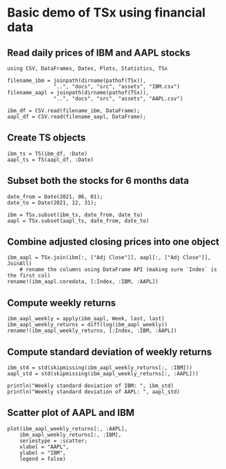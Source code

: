 # Basic demo of TSx using financial data

## Read daily prices of IBM and AAPL stocks

```@example label
using CSV, DataFrames, Dates, Plots, Statistics, TSx

filename_ibm = joinpath(dirname(pathof(TSx)),
               "..", "docs", "src", "assets", "IBM.csv")
filename_aapl = joinpath(dirname(pathof(TSx)),
               "..", "docs", "src", "assets", "AAPL.csv")

ibm_df = CSV.read(filename_ibm, DataFrame);
aapl_df = CSV.read(filename_aapl, DataFrame);
```

## Create TS objects

```@example label
ibm_ts = TS(ibm_df, :Date)
aapl_ts = TS(aapl_df, :Date)
```

## Subset both the stocks for 6 months data

```@example label
date_from = Date(2021, 06, 01);
date_to = Date(2021, 12, 31);

ibm = TSx.subset(ibm_ts, date_from, date_to)
aapl = TSx.subset(aapl_ts, date_from, date_to)
```

## Combine adjusted closing prices into one object

```@example label
ibm_aapl = TSx.join(ibm[:, ["Adj Close"]], aapl[:, ["Adj Close"]], JoinAll)
    # rename the columns using DataFrame API (making sure `Index` is the first col)
rename!(ibm_aapl.coredata, [:Index, :IBM, :AAPL])
```

## Compute weekly returns

```@example label
ibm_aapl_weekly = apply(ibm_aapl, Week, last, last)
ibm_aapl_weekly_returns = diff(log(ibm_aapl_weekly))
rename!(ibm_aapl_weekly_returns, [:Index, :IBM, :AAPL])
```

## Compute standard deviation of weekly returns

```@example label
ibm_std = std(skipmissing(ibm_aapl_weekly_returns[:, :IBM]))
aapl_std = std(skipmissing(ibm_aapl_weekly_returns[:, :AAPL]))

println("Weekly standard deviation of IBM: ", ibm_std)
println("Weekly standard deviation of AAPL: ", aapl_std)
```

## Scatter plot of AAPL and IBM

```@example label
plot(ibm_aapl_weekly_returns[:, :AAPL],
    ibm_aapl_weekly_returns[:, :IBM],
    seriestype = :scatter;
    xlabel = "AAPL",
    ylabel = "IBM",
    legend = false)
```
